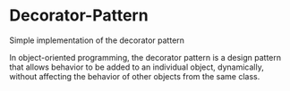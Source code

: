 # Decorator-Pattern
Simple implementation of the decorator pattern

In object-oriented programming, the decorator pattern is a design pattern that allows behavior to be added to an individual object, dynamically, without affecting the behavior of other objects from the same class.
